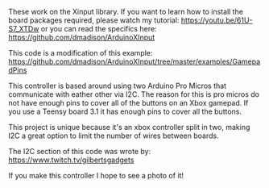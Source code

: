 These work on the Xinput library. If you want to learn how to install the board packages required, 
please watch my tutorial: https://youtu.be/61U-S7_XTDw or you can read the specifics here: https://github.com/dmadison/ArduinoXInput

This code is a modification of this example: https://github.com/dmadison/ArduinoXInput/tree/master/examples/GamepadPins

This controller is based around using two Arduino Pro Micros that communicate with eather other via I2C. The reason for this is pro micros
do not have enough pins to cover all of the buttons on an Xbox gamepad. If you use a Teensy board 3.1 it has enough pins to cover all the buttons.

This project is unique because it's an xbox controller split in two, making I2C a great option to limit the number of wires between boards.

The I2C section of this code was wrote by: https://www.twitch.tv/gilbertsgadgets

If you make this controller I hope to see a photo of it!


